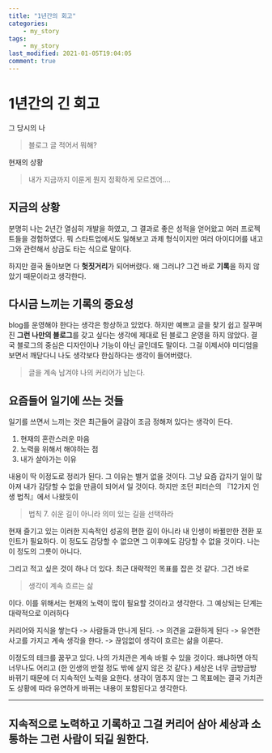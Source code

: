 ```yaml
---
title: "1년간의 회고"
categories:
    - my_story
tags:
    - my_story
last_modified: 2021-01-05T19:04:05
comment: true
---
```


# 1년간의 긴 회고
그 당시의 나
> 블로그 글 적어서 뭐해?

현재의 상황 
> 내가 지금까지 이룬게 뭔지 정확하게 모르겠어....

## 지금의 상황
분명히 나는 2년간 열심히 개발을 하였고, 그 결과로 좋은 성적을 얻어왔고 여러 프로젝트들을 경험하였다. 뭐 
스타트업에서도 일해보고 과제 형식이지만 여러 아이디어를 내고 그와 관련해서 상금도 타는 식으로 말이다.

하지만 결국 돌아보면 다 **헛짓거리**가 되어버렸다. 왜 그러냐? 그건 바로 **기록**을 하지 않았기 때문이라고 생각한다.

## 다시금 느끼는 기록의 중요성
blog를 운영해야 한다는 생각은 항상하고 있었다. 
하지만 예쁘고 글을 찾기 쉽고 잘꾸며진 **그런 나만의 블로그**를 갖고 싶다는 생각에 제대로 된 블로그 운영을 
하지 않았다.
결국 블로그의 중심은 디자인이나 기능이 아닌 글인데도 말이다.
그걸 이제서야 미디엄을 보면서 깨닫다니 나도 생각보다 한심하다는 생각이 들어버렸다.

> 글을 계속 남겨야 나의 커리어가 남는다.

## 요즘들어 일기에 쓰는 것들
일기를 쓰면서 느끼는 것은 최근들어 글감이 조금 정해져 있다는 생각이 든다.
1. 현재의 혼란스러운 마음
2. 노력을 위해서 해야하는 점
3. 내가 살아가는 이유

내용이 딱 이정도로 정리가 된다.
그 이유는 별거 없을 것이다. 그냥 요즘 갑자기 일이 많아져 내가 감당할 수 없을 만큼이 되어서 일 것이다.
하지만 조던 피터슨의 『12가지 인생 법칙』에서 나왔듯이
> 법칙 7. 쉬운 길이 아니라 의미 있는 길을 선택하라 

현재 즐기고 있는 이러한 지속적인 성공의 편한 길이 아니라 내 인생이 바뀔만한 전환 포인트가 필요하다.
이 정도도 감당할 수 없으면 그 이후에도 감당할 수 없을 것이다. 나는 이 정도의 그릇이 아니다.

그리고 적고 싶은 것이 하나 더 있다. 최근 대략적인 목표를 잡은 것 같다.
그건 바로
> 생각이 계속 흐르는 삶

이다. 이를 위해서는 현재의 노력이 많이 필요할 것이라고 생각한다.
그 예상되는 단계는 대략적으로 이러하다

커리어와 지식을 쌓는다 -> 사람들과 만나게 된다. -> 의견을 교환하게 된다 -> 
유연한 사고를 가지고 계속 생각을 한다. -> 끊임없이 생각이 흐르는 삶을 이룬다.

이정도의 테크를 꿈꾸고 있다. 나의 가치관은 계속 바뀔 수 있을 것이다. 왜냐하면 아직 너무나도 어리고
(한 인생의 반절 정도 밖에 살지 않은 것 같다.) 세상은 너무 금방금방 바뀌기 때문에 더 지속적인 노력을 요한다.
생각이 멈추지 않는 그 목표에는 결국 가치관도 상황에 따라 유연하게 바뀌는 내용이 포함된다고 생각한다.

----
<h2> 지속적으로 노력하고 기록하고 그걸 커리어 삼아 세상과 소통하는 그런 사람이 되길 원한다.</h2>